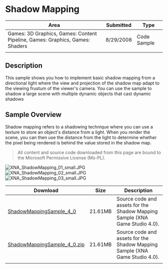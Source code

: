 # Shadow Mapping

|Area|Submitted|Type|
|-|-|-|
Games: 3D Graphics, Games: Content Pipeline, Games: Graphics, Games: Shaders|8/29/2008|Code Sample
||||

## Description

This sample shows you how to implement basic shadow mapping from a directional light where the view and projection of the shadow map adapt to the viewing frustum of the viewer's camera. You can use the sample to shadow a large scene with multiple dynamic objects that cast dynamic shadows

## Sample Overview

Shadow mapping refers to a shadowing technique where you can use a texture to store an object's distance from a light. When you render the scene, you can then use the distance from the light to determine whether the pixel being rendered is behind the value stored in the shadow map.

> All content and source code downloaded from this page are bound to the Microsoft Permissive License (Ms-PL).

![XNA_ShadowMapping_01_small.JPG](https://github.com/SimonDarksideJ/XNAGameStudio/raw/master/Images/XNA_ShadowMapping_01_small.JPG?raw=true)
![XNA_ShadowMapping_02_small.JPG](https://github.com/SimonDarksideJ/XNAGameStudio/raw/master/Images/XNA_ShadowMapping_02_small.JPG?raw=true)
![XNA_ShadowMapping_03_small.JPG](https://github.com/SimonDarksideJ/XNAGameStudio/raw/master/Images/XNA_ShadowMapping_03_small.JPG?raw=true)

Download | Size | Description
---|---|---|
[ShadowMappingSample_4_0](https://github.com/simondarksidej/XNAGameStudio/tree/master/Samples/ShadowMappingSample_4_0) | 21.61MB | Source code and assets for the Shadow Mapping Sample (XNA Game Studio 4.0).
[ShadowMappingSample_4_0.zip](https://github.com/simondarksidej/XNAGameStudioZips/tree/master/Samples/ShadowMappingSample_4_0.zip) | 21.61MB | Source code and assets for the Shadow Mapping Sample (XNA Game Studio 4.0).
||||
